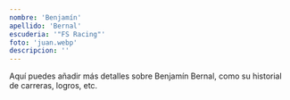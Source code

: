 ```yaml
---
nombre: 'Benjamín'
apellido: 'Bernal'
escuderia: '"FS Racing"'
foto: 'juan.webp'
descripcion: ''
---
```


Aquí puedes añadir más detalles sobre Benjamín Bernal, como su historial de carreras, logros, etc.
